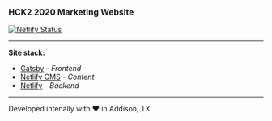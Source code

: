 ### HCK2 2020 Marketing Website

[![Netlify Status](https://api.netlify.com/api/v1/badges/bde6b2b1-2078-4bd5-8572-1216d583ec53/deploy-status)](https://app.netlify.com/sites/compassionate-morse-73e923/deploys)

---

**Site stack:**
  - [Gatsby](https://gatsbyjs.org) - *Frontend*
  - [Netlify CMS](https://netlifycms.org) - *Content*
  - [Netlify](https://app.netlify.com) - *Backend*

---

Developed intenally with ❤️ in Addison, TX